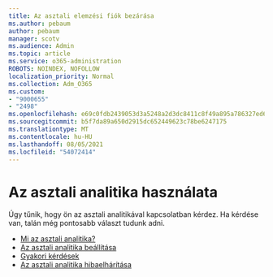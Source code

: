 ```yaml
---
title: Az asztali elemzési fiók bezárása
ms.author: pebaum
author: pebaum
manager: scotv
ms.audience: Admin
ms.topic: article
ms.service: o365-administration
ROBOTS: NOINDEX, NOFOLLOW
localization_priority: Normal
ms.collection: Adm_O365
ms.custom:
- "9000655"
- "2498"
ms.openlocfilehash: e69c0fdb2439053d3a5248a2d3dc8411c8f49a895a786327ed6e1775448751f6
ms.sourcegitcommit: b5f7da89a650d2915dc652449623c78be6247175
ms.translationtype: MT
ms.contentlocale: hu-HU
ms.lasthandoff: 08/05/2021
ms.locfileid: "54072414"
---
```

# <a name="working-with-desktop-analytics"></a>Az asztali analitika használata

Úgy tűnik, hogy ön az asztali analitikával kapcsolatban kérdez. Ha kérdése van, talán még pontosabb választ tudunk adni.

- [Mi az asztali analitika?](https://docs.microsoft.com/configmgr/desktop-analytics/overview)
- [Az asztali analitika beállítása](https://docs.microsoft.com/configmgr/desktop-analytics/set-up)
- [Gyakori kérdések](https://docs.microsoft.com/configmgr/desktop-analytics/faq)
- [Az asztali analitika hibaelhárítása](https://docs.microsoft.com/configmgr/desktop-analytics/troubleshooting)